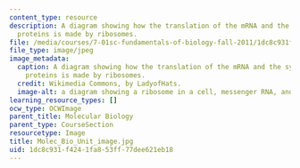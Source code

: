 ```yaml
---
content_type: resource
description: A diagram showing how the translation of the mRNA and the synthesis of
  proteins is made by ribosomes.
file: /media/courses/7-01sc-fundamentals-of-biology-fall-2011/1dc8c931f4241fa853ff77dee621eb18_Molec_Bio_Unit_image.jpg
file_type: image/jpeg
image_metadata:
  caption: A diagram showing how the translation of the mRNA and the synthesis of
    proteins is made by ribosomes.
  credit: Wikimedia Commons, by LadyofHats.
  image-alt: a diagram showing a ribosome in a cell, messenger RNA, and protein synthesis
learning_resource_types: []
ocw_type: OCWImage
parent_title: Molecular Biology
parent_type: CourseSection
resourcetype: Image
title: Molec_Bio_Unit_image.jpg
uid: 1dc8c931-f424-1fa8-53ff-77dee621eb18
---
```

